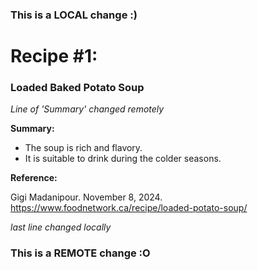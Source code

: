 ### This is a LOCAL change :)
# Recipe #1: 
### Loaded Baked Potato Soup
  *Line of 'Summary' changed remotely*
  
  **Summary:** 
  + The soup is rich and flavory.
  + It is suitable to drink during the colder seasons.
  
  **Reference:**
  
  Gigi Madanipour. November 8, 2024. https://www.foodnetwork.ca/recipe/loaded-potato-soup/

  *last line changed locally*
### This is a REMOTE change :O